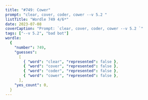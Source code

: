 ```yaml
---
title: "#749: Cower"
prompt: "clear, cover, coder, cower --v 5.2 "
listTitle: "Wordle 749 4/6*"
date: 2023-07-08
coverCaption: "Prompt: `clear, cover, coder, cower --v 5.2 `"
tags: ["--v 5.2", "bad bot"]
wordle:
  {
    "number": 749,
    "guesses":
      [
        { "word": "clear", "represented": false },
        { "word": "cover", "represented": false },
        { "word": "coder", "represented": false },
        { "word": "cower", "represented": false },
      ],
    "yes_count": 0,
  }
---
```

